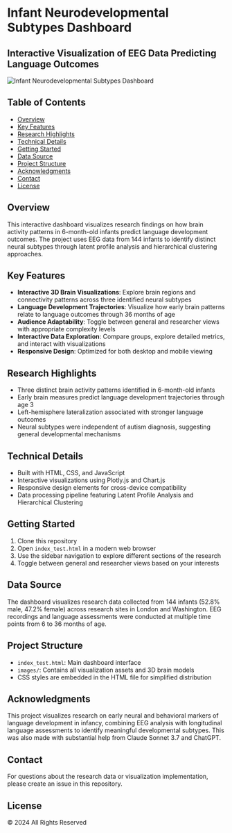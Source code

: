 # Infant Neurodevelopmental Subtypes Dashboard
## Interactive Visualization of EEG Data Predicting Language Outcomes

![Infant Neurodevelopmental Subtypes Dashboard](./images/infant_neurodevelopmental_subtypes_dashboard.png)

## Table of Contents
- [Overview](#overview)
- [Key Features](#key-features)
- [Research Highlights](#research-highlights)
- [Technical Details](#technical-details)
- [Getting Started](#getting-started)
- [Data Source](#data-source)
- [Project Structure](#project-structure)
- [Acknowledgments](#acknowledgments)
- [Contact](#contact)
- [License](#license)

## Overview
This interactive dashboard visualizes research findings on how brain activity patterns in 6-month-old infants predict language development outcomes. The project uses EEG data from 144 infants to identify distinct neural subtypes through latent profile analysis and hierarchical clustering approaches.

## Key Features
- **Interactive 3D Brain Visualizations**: Explore brain regions and connectivity patterns across three identified neural subtypes  
- **Language Development Trajectories**: Visualize how early brain patterns relate to language outcomes through 36 months of age  
- **Audience Adaptability**: Toggle between general and researcher views with appropriate complexity levels  
- **Interactive Data Exploration**: Compare groups, explore detailed metrics, and interact with visualizations  
- **Responsive Design**: Optimized for both desktop and mobile viewing  

## Research Highlights
- Three distinct brain activity patterns identified in 6-month-old infants  
- Early brain measures predict language development trajectories through age 3  
- Left-hemisphere lateralization associated with stronger language outcomes  
- Neural subtypes were independent of autism diagnosis, suggesting general developmental mechanisms  

## Technical Details
- Built with HTML, CSS, and JavaScript  
- Interactive visualizations using Plotly.js and Chart.js  
- Responsive design elements for cross-device compatibility  
- Data processing pipeline featuring Latent Profile Analysis and Hierarchical Clustering  

## Getting Started
1. Clone this repository  
2. Open `index_test.html` in a modern web browser  
3. Use the sidebar navigation to explore different sections of the research  
4. Toggle between general and researcher views based on your interests  

## Data Source
The dashboard visualizes research data collected from 144 infants (52.8% male, 47.2% female) across research sites in London and Washington. EEG recordings and language assessments were conducted at multiple time points from 6 to 36 months of age.

## Project Structure
- `index_test.html`: Main dashboard interface  
- `images/`: Contains all visualization assets and 3D brain models  
- CSS styles are embedded in the HTML file for simplified distribution  

## Acknowledgments
This project visualizes research on early neural and behavioral markers of language development in infancy, combining EEG analysis with longitudinal language assessments to identify meaningful developmental subtypes. This was also made with substantial help from Claude Sonnet 3.7 and ChatGPT.

## Contact
For questions about the research data or visualization implementation, please create an issue in this repository.

## License
© 2024 All Rights Reserved  

